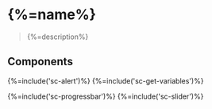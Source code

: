# {%=name%}

> {%=description%}

## Components

<!-- toc -->

{%=include('sc-alert')%}
{%=include('sc-get-variables')%}
<!--{%=include('sc-minichart')%}-->
{%=include('sc-progressbar')%}
{%=include('sc-slider')%}
<!--{%=!include('sc-repeat-range')%}-->
<!--{%=!include('sce-nested')%}-->

<!--{%= apidocs('src/sc-alert/sc-alert.js')%}-->

